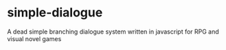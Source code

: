 simple-dialogue
==============
A dead simple branching dialogue system written in javascript for RPG and visual novel games
